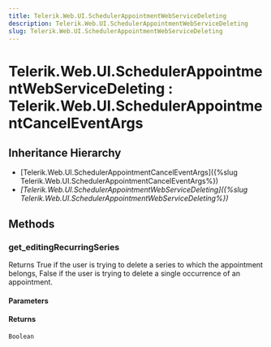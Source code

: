 ```yaml
---
title: Telerik.Web.UI.SchedulerAppointmentWebServiceDeleting
description: Telerik.Web.UI.SchedulerAppointmentWebServiceDeleting
slug: Telerik.Web.UI.SchedulerAppointmentWebServiceDeleting
---
```


# Telerik.Web.UI.SchedulerAppointmentWebServiceDeleting  : Telerik.Web.UI.SchedulerAppointmentCancelEventArgs

## Inheritance Hierarchy

* [Telerik.Web.UI.SchedulerAppointmentCancelEventArgs]({%slug Telerik.Web.UI.SchedulerAppointmentCancelEventArgs%})
* *[Telerik.Web.UI.SchedulerAppointmentWebServiceDeleting]({%slug Telerik.Web.UI.SchedulerAppointmentWebServiceDeleting%})*


## Methods

### get_editingRecurringSeries

Returns True if the user is trying to delete a series to which the appointment belongs, False if the user is trying to delete a single occurrence of an appointment.

#### Parameters

#### Returns

`Boolean`


